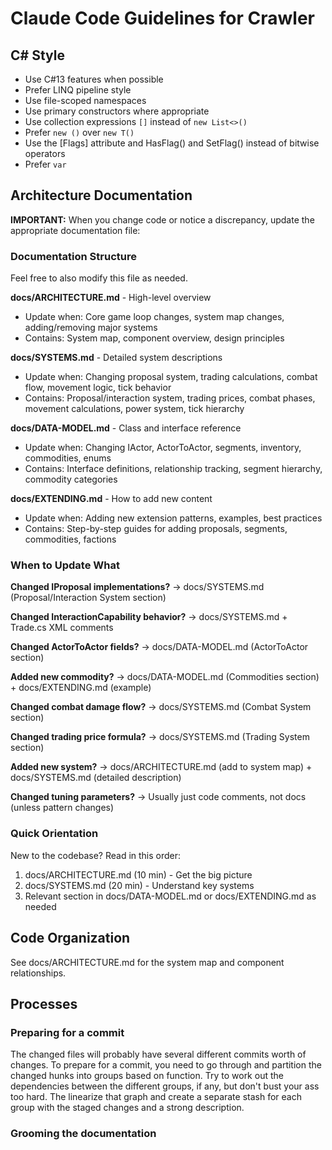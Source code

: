 ﻿---
apply: always
---

# Claude Code Guidelines for Crawler

## C# Style

- Use C#13 features when possible
- Prefer LINQ pipeline style
- Use file-scoped namespaces
- Use primary constructors where appropriate
- Use collection expressions `[]` instead of `new List<>()`
- Prefer `new ()` over `new T()`
- Use the [Flags] attribute and HasFlag() and SetFlag() instead of bitwise operators
- Prefer `var`

## Architecture Documentation

**IMPORTANT:** When you change code or notice a discrepancy, update the appropriate documentation file:

### Documentation Structure

Feel free to also modify this file as needed.

**docs/ARCHITECTURE.md** - High-level overview

- Update when: Core game loop changes, system map changes, adding/removing major systems
- Contains: System map, component overview, design principles

**docs/SYSTEMS.md** - Detailed system descriptions

- Update when: Changing proposal system, trading calculations, combat flow, movement logic, tick behavior
- Contains: Proposal/interaction system, trading prices, combat phases, movement calculations, power system, tick
  hierarchy

**docs/DATA-MODEL.md** - Class and interface reference

- Update when: Changing IActor, ActorToActor, segments, inventory, commodities, enums
- Contains: Interface definitions, relationship tracking, segment hierarchy, commodity categories

**docs/EXTENDING.md** - How to add new content

- Update when: Adding new extension patterns, examples, best practices
- Contains: Step-by-step guides for adding proposals, segments, commodities, factions

### When to Update What

**Changed IProposal implementations?** → docs/SYSTEMS.md (Proposal/Interaction System section)

**Changed InteractionCapability behavior?** → docs/SYSTEMS.md + Trade.cs XML comments

**Changed ActorToActor fields?** → docs/DATA-MODEL.md (ActorToActor section)

**Added new commodity?** → docs/DATA-MODEL.md (Commodities section) + docs/EXTENDING.md (example)

**Changed combat damage flow?** → docs/SYSTEMS.md (Combat System section)

**Changed trading price formula?** → docs/SYSTEMS.md (Trading System section)

**Added new system?** → docs/ARCHITECTURE.md (add to system map) + docs/SYSTEMS.md (detailed description)

**Changed tuning parameters?** → Usually just code comments, not docs (unless pattern changes)

### Quick Orientation

New to the codebase? Read in this order:

1. docs/ARCHITECTURE.md (10 min) - Get the big picture
2. docs/SYSTEMS.md (20 min) - Understand key systems
3. Relevant section in docs/DATA-MODEL.md or docs/EXTENDING.md as needed

## Code Organization

See docs/ARCHITECTURE.md for the system map and component relationships.

## Processes

### Preparing for a commit
The changed files will probably have several different commits worth of changes.
To prepare for a commit, you need to go through and partition the changed hunks into groups based on function.
Try to work out the dependencies between the different groups, if any, but don't bust your ass too hard. 
The linearize that graph and create a separate stash for each group with the staged changes and a strong description.

### Grooming the documentation


~~~~
